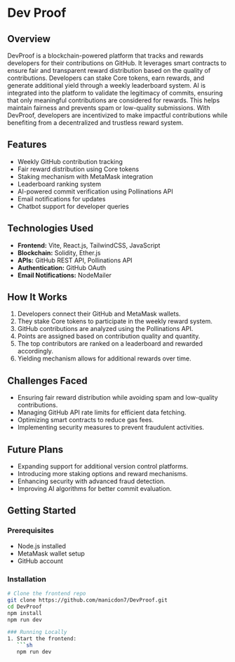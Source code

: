 # Dev Proof

## Overview
DevProof is a blockchain-powered platform that tracks and rewards developers for their contributions on GitHub. It leverages smart contracts to ensure fair and transparent reward distribution based on the quality of contributions. Developers can stake Core tokens, earn rewards, and generate additional yield through a weekly leaderboard system. AI is integrated into the platform to validate the legitimacy of commits, ensuring that only meaningful contributions are considered for rewards. This helps maintain fairness and prevents spam or low-quality submissions. With DevProof, developers are incentivized to make impactful contributions while benefiting from a decentralized and trustless reward system.

## Features
- Weekly GitHub contribution tracking
- Fair reward distribution using Core tokens
- Staking mechanism with MetaMask integration
- Leaderboard ranking system
- AI-powered commit verification using Pollinations API
- Email notifications for updates
- Chatbot support for developer queries

## Technologies Used
- **Frontend:** Vite, React.js, TailwindCSS, JavaScript
- **Blockchain:** Solidity, Ether.js
- **APIs:** GitHub REST API, Pollinations API
- **Authentication:** GitHub OAuth
- **Email Notifications:** NodeMailer


## How It Works
1. Developers connect their GitHub and MetaMask wallets.
2. They stake Core tokens to participate in the weekly reward system.
3. GitHub contributions are analyzed using the Pollinations API.
4. Points are assigned based on contribution quality and quantity.
5. The top contributors are ranked on a leaderboard and rewarded accordingly.
6. Yielding mechanism allows for additional rewards over time.

## Challenges Faced
- Ensuring fair reward distribution while avoiding spam and low-quality contributions.
- Managing GitHub API rate limits for efficient data fetching.
- Optimizing smart contracts to reduce gas fees.
- Implementing security measures to prevent fraudulent activities.

## Future Plans
- Expanding support for additional version control platforms.
- Introducing more staking options and reward mechanisms.
- Enhancing security with advanced fraud detection.
- Improving AI algorithms for better commit evaluation.

## Getting Started
### Prerequisites
- Node.js installed
- MetaMask wallet setup
- GitHub account

### Installation
```sh
# Clone the frontend repo
git clone https://github.com/manicdon7/DevProof.git
cd DevProof
npm install
npm run dev

### Running Locally
1. Start the frontend:
   ```sh
   npm run dev
   ```
